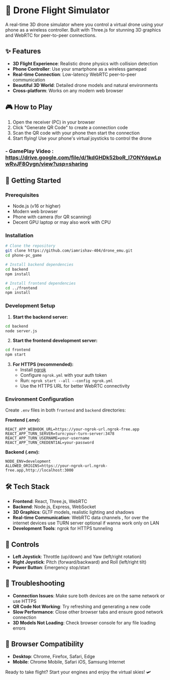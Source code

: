 # 🚁 Drone Flight Simulator

A real-time 3D drone simulator where you control a virtual drone using your phone as a wireless controller. Built with Three.js for stunning 3D graphics and WebRTC for peer-to-peer connections.

## ✨ Features

- **3D Flight Experience**: Realistic drone physics with collision detection
- **Phone Controller**: Use your smartphone as a wireless gamepad
- **Real-time Connection**: Low-latency WebRTC peer-to-peer communication
- **Beautiful 3D World**: Detailed drone models and natural environments
- **Cross-platform**: Works on any modern web browser

## 🎮 How to Play

1. Open the receiver (PC) in your browser
2. Click "Generate QR Code" to create a connection code
3. Scan the QR code with your phone then start the connection
4. Start flying! Use your phone's virtual joysticks to control the drone

### - GamePlay Video : https://drive.google.com/file/d/1kdGHDk52boR_I7ONYdqwLpwRvJF8Oygn/view?usp=sharing

## 🚀 Getting Started

### Prerequisites
- Node.js (v16 or higher)
- Modern web browser
- Phone with camera (for QR scanning)
- Decent GPU laptop or may also work with CPU 

### Installation

```bash
# Clone the repository
git clone https://github.com/iamrishav-404/drone_emu.git
cd phone-pc_game

# Install backend dependencies
cd backend
npm install

# Install frontend dependencies  
cd ../frontend
npm install
```

### Development Setup

1. **Start the backend server:**
```bash
cd backend
node server.js
```

2. **Start the frontend development server:**
```bash
cd frontend  
npm start
```

3. **For HTTPS (recommended):**
   - Install [ngrok](https://ngrok.com/)
   - Configure `ngrok.yml` with your auth token
   - Run: `ngrok start --all --config ngrok.yml`
   - Use the HTTPS URL for better WebRTC connectivity

### Environment Configuration

Create `.env` files in both `frontend` and `backend` directories:

**Frontend (.env):**
```env
REACT_APP_WEBHOOK_URL=https://your-ngrok-url.ngrok-free.app
REACT_APP_TURN_SERVER=turn:your-turn-server:3478
REACT_APP_TURN_USERNAME=your-username
REACT_APP_TURN_CREDENTIAL=your-password
```

**Backend (.env):**
```env
NODE_ENV=development
ALLOWED_ORIGINS=https://your-ngrok-url.ngrok-free.app,http://localhost:3000
```

## 🛠️ Tech Stack

- **Frontend**: React, Three.js, WebRTC
- **Backend**: Node.js, Express, WebSocket  
- **3D Graphics**: GLTF models, realistic lighting and shadows
- **Real-time Communication**: WebRTC data channels , for over the internet devices use TURN server optional if wanna work only on LAN
- **Development Tools**: ngrok for HTTPS tunneling

## 🎯 Controls

- **Left Joystick**: Throttle (up/down) and Yaw (left/right rotation)
- **Right Joystick**: Pitch (forward/backward) and Roll (left/right tilt)
- **Power Button**: Emergency stop/start

## 🔧 Troubleshooting

- **Connection Issues**: Make sure both devices are on the same network or use HTTPS
- **QR Code Not Working**: Try refreshing and generating a new code
- **Slow Performance**: Close other browser tabs and ensure good network connection
- **3D Models Not Loading**: Check browser console for any file loading errors

## 📱 Browser Compatibility

- **Desktop**: Chrome, Firefox, Safari, Edge
- **Mobile**: Chrome Mobile, Safari iOS, Samsung Internet


Ready to take flight? Start your engines and enjoy the virtual skies! 🛩️